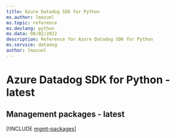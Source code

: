 ```yaml
---
title: Azure Datadog SDK for Python
ms.author: lmazuel
ms.topic: reference
ms.devlang: python
ms.data: 08/02/2022
description: Reference for Azure Datadog SDK for Python
ms.service: datadog
author: lmazuel
---
```

# Azure Datadog SDK for Python - latest

## Management packages - latest
[!INCLUDE [mgmt-packages](datadog-mgmt-index.md)]